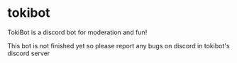 # tokibot
TokiBot is a discord bot for moderation and fun!

This bot is not finished yet so please report any bugs on discord in tokibot's discord server
